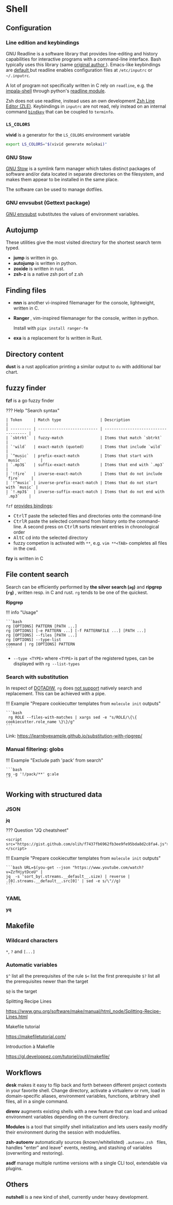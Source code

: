 # Shell

## Configuration

### Line edition and keybindings

GNU Readline <badge-wiki
href='https://en.wikipedia.org/wiki/GNU_Readline'></badge-wiki> is a software
library that provides line-editing and history capabilities for interactive
programs with a command-line interface. Bash typically uses this library (same [
original author
](https://en.wikipedia.org/wiki/Brian_Fox_(computer_programmer))). Emacs-like
keybindings are [ default
](https://www.gnu.org/software/bash/manual/html_node/Readline-Init-File.html)
but readline enables configuration files at `/etc/inputrc` or `~/.inputrc`.

A lot of program not specifically written in C rely on `readline`, e.g. the
[impala-shell](https://docs.cloudera.com/documentation/enterprise/latest/topics/impala_impala_shell.html)
through python's [readline
module](https://docs.python.org/3/library/readline.html).


Zsh does not use readline, instead uses an own development [Zsh Line Editor
(ZLE)](http://zsh.sourceforge.net/Doc/Release/Zsh-Line-Editor.html). Keybindings
in `inputrc` are not read, rely instead on an internal command
[`bindkey`](`terminfo`) that can be coupled to `terminfo`.


### `LS_COLORS`

**vivid** <badge-stars repo='sharkdp/vivid'></badge-stars> is a generator for
the `LS_COLORS` environment variable

``` bash
export LS_COLORS="$(vivid generate molokai)"
```

### GNU Stow

[GNU Stow](https://www.gnu.org/software/stow/) is a symlink farm manager which
takes distinct packages of software and/or data located in separate directories
on the filesystem, and makes them appear to be installed in the same place.

The software can be used to manage dotfiles.

### GNU envsubst (Gettext package)

[GNU envsubst](https://www.gnu.org/software/gettext/manual/html_node/envsubst-Invocation.html)
substitutes the values of environment variables.

## Autojump

These utilities give the most visited directory for the shortest search term typed.

- **jump** <badge-stars repo='gsamokovarov/jump'></badge-stars> is written in go.
- **autojump** <badge-stars repo='wting/autojump'></badge-stars> is written in python.
- **zoxide** <badge-stars repo='ajeetdsouza/zoxide'></badge-stars> is written in rust.
- **zsh-z** <badge-stars repo='agkozak/zsh-z'></badge-stars> is a native zsh port of z.sh


## Finding files

- **nnn** <badge-stars repo='jarun/nnn'></badge-stars> <badge-doc href="https://github.com/jarun/nnn/wiki"></badge-doc> is another vi-inspired filemanager for the console, lightweight, written in C.
- **Ranger** <badge-stars repo='ranger/ranger'></badge-stars> <badge-doc href="https://ranger.github.io"></badge-doc>, vim-inspired filemanager for the console, written in python.

    Install with `pipx install ranger-fm`

- **exa** <badge-stars repo='ogham/exa'></badge-stars> <badge-doc href="https://the.exa.website/"></badge-doc> is a replacement for ls written in Rust.


## Directory content

**dust** <badge-stars repo='bootandy/dust'></badge-stars> is a rust application
printing a similar output to `du` with additional bar chart.


## fuzzy finder

**fzf** <badge-stars repo='junegunn/fzf'></badge-stars> <badge-doc href="https://github.com/junegunn/fzf#table-of-contents"></badge-doc> is a go fuzzy finder


??? Help "Search syntax"

    | Token     | Match type                 | Description                          |
    | --------- | -------------------------- | ------------------------------------ |
    | `sbtrkt`  | fuzzy-match                | Items that match `sbtrkt`            |
    | `'wild`   | exact-match (quoted)       | Items that include `wild`            |
    | `^music`  | prefix-exact-match         | Items that start with `music`        |
    | `.mp3$`   | suffix-exact-match         | Items that end with `.mp3`           |
    | `!fire`   | inverse-exact-match        | Items that do not include `fire`     |
    | `!^music` | inverse-prefix-exact-match | Items that do not start with `music` |
    | `!.mp3$`  | inverse-suffix-exact-match | Items that do not end with `.mp3`    |

`fzf` [provides
bindings](https://github.com/junegunn/fzf#key-bindings-for-command-line):

- <kbd>Ctrl</kbd><kbd>T</kbd> paste the selected files and directories onto the command-line
- <kbd>Ctrl</kbd><kbd>R</kbd> paste the selected command from history onto the command-line. A second press on <kbd>Ctrl</kbd><kbd>R</kbd> sorts relevant entries in chronological order
- <kbd>Alt</kbd><kbd>C</kbd> cd into the selected directory
- fuzzy competion is activated with `**`, e.g. `vim **<TAB>` completes all files
  in the cwd.


**fzy** <badge-stars repo='jhawthorn/fzy'></badge-stars> is written in C


## File content search

Search can be efficiently performed by **the silver search (`ag`)** <badge-stars repo='ggreer/the_silver_searcher'></badge-stars> <badge-doc href='https://geoff.greer.fm/ag/'></badge-doc> and **ripgrep (`rg`)** <badge-stars repo='BurntSushi/ripgrep'></badge-stars> <badge-doc logo='Markdown' href='https://github.com/BurntSushi/ripgrep/blob/master/GUIDE.md'></badge-doc>, written resp. in C and rust. `rg` tends to be one of the quickest.

**Ripgrep**

 <badge-doc href='https://github.com/BurntSushi/ripgrep/blob/master/GUIDE.md' logo='github'></badge-doc>

!!! info "Usage"

	```bash
	rg [OPTIONS] PATTERN [PATH ...]
	rg [OPTIONS] [-e PATTERN ...] [-f PATTERNFILE ...] [PATH ...]
	rg [OPTIONS] --files [PATH ...]
	rg [OPTIONS] --type-list
	command | rg [OPTIONS] PATTERN
	```

- `--type <TYPE>` where `<TYPE>` is part of the registered types, can be displayed with `rg --list-types`

### Search with substitution

In respect of [DOTADIW](https://en.wikipedia.org/wiki/Unix_philosophy#Do_One_Thing_and_Do_It_Well), `rg` does [not support](https://github.com/BurntSushi/ripgrep/issues/74) natively search and replacement. This can be achieved with a pipe.

!!! Example  "Prepare cookiecutter templates from `molecule init` outputs"

    ```bash
     rg ROLE --files-with-matches | xargs sed -e "s/ROLE/\{\{ cookiecutter.role_name \}\}/g"
    ```

Link: https://learnbyexample.github.io/substitution-with-ripgrep/

### Manual filtering: globs

!!! Example  "Exclude path 'pack' from search"

    ```bash
    rg -g '!/pack/**' g:ale
    ```

## Working with structured data

### JSON


**jq** <badge-stars repo='stedolan/jq'></badge-stars> <badge-doc
href="https://stedolan.github.io/jq/"></badge-doc>

??? Question "JQ cheatsheet"

    <script
    src="https://gist.github.com/olih/f7437fb6962fb3ee9fe95bda8d2c8fa4.js"></script>


!!! Example  "Prepare cookiecutter templates from `molecule init` outputs"

    ```bash URL=$(you-get --json "https://www.youtube.com/watch?v=ZzfHjytDceU" |
    jq  -s 'sort_by(.streams.__default__.size) | reverse |
    .[0].streams.__default__.src[0]' | sed -e s/\"//g)
    ```

### YAML

**yq** <badge-stars repo='mikefarah/yq'></badge-stars> <badge-doc
href="https://mikefarah.gitbook.io/yq/"></badge-doc>


## Makefile

 <badge-doc href='https://www.gnu.org/software/make/manual'></badge-doc>


### Wildcard characters

`*`, `?` and `[...]`

### Automatic variables

`$^` list all the prerequisites of the rule
`$<` list the first prerequisite
`$?` list all the prerequisites newer than the target

`$@` is the target

Splitting Recipe Lines

https://www.gnu.org/software/make/manual/html_node/Splitting-Recipe-Lines.html

Makefile tutorial

https://makefiletutorial.com/


Introduction à Makefile

https://gl.developpez.com/tutoriel/outil/makefile/


## Workflows

**desk** <badge-stars repo='jamesob/desk'></badge-stars> makes it easy
to flip back and forth between different project contexts in your favorite
shell. Change directory, activate a virtualenv or rvm, load in domain-specific
aliases, environment variables, functions, arbitrary shell files, all in a
single command.

**direnv** <badge-stars repo='direnv/direnv'></badge-stars> augments existing shells with a new feature that can load and unload environment variables depending on the current directory.

**Modules** <badge-stars repo='cea-hpc/modules'></badge-stars>  is a tool that simplify shell initialization and lets users easily modify their environment during the session with modulefiles.

**zsh-autoenv** <badge-stars repo='Tarrasch/zsh-autoenv'></badge-stars>
automatically sources (known/whitelisted) `.autoenv.zsh ` files, handles "enter"
and leave" events, nesting, and stashing of variables (overwriting and
restoring).

**asdf** <badge-stars repo='asdf-vm/asdf'></badge-stars> manage multiple runtime
versions with a single CLI tool, extendable via plugins.

<!-- shadowenv - uses an s-expression format to define -->
<!-- environment changes that should be executed -->

## Others

**nutshell** <badge-stars repo='nushell/nushell'></badge-stars> is a new kind of
shell, currently under heavy development.
